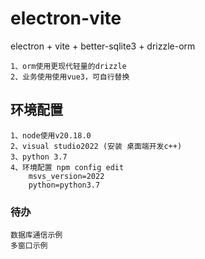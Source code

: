 # electron-vite

electron + vite + better-sqlite3 + drizzle-orm

    1、orm使用更现代轻量的drizzle
    2、业务使用使用vue3，可自行替换
## 环境配置
    1、node使用v20.18.0
    2、visual studio2022 (安装 桌面端开发c++)
    3、python 3.7
    4、环境配置 npm config edit
        msvs_version=2022
        python=python3.7
    
### 待办
    数据库通信示例
    多窗口示例